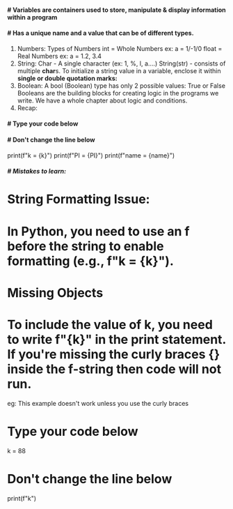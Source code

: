 #### # Variables are containers used to store, manipulate & display information within a program
#### # Has a unique name and a value that can be of different types.
1. Numbers:
Types of Numbers
int = Whole Numbers ex: a = 1/-1/0
float = Real Numbers  ex: a = 1.2, 3.4 
2. String:
Char - A single character (ex: 1, %, l, a….)
String(str) - consists of multiple **char**s.
To initialize a string value in a variable, enclose it within **single or double quotation marks:** 
3. Boolean:
A bool (Boolean) type has only 2 possible values: True or False
Booleans are the building blocks for creating logic in the programs we write. We have a whole chapter about logic and conditions.
4. Recap:
#### # Type your code below

#### # Don't change the line below
print(f"k = {k}")
print(f"PI = {PI}")
print(f"name = {name}")

##### # Mistakes to learn:
# String Formatting Issue:
# In Python, you need to use an f before the string to enable formatting (e.g., f"k = {k}").
# Missing Objects
# To include the value of k, you need to write f"{k}" in the print statement. If you're missing the curly braces {} inside the f-string then code will not run.  
eg: This example doesn't work unless you use the curly braces
# Type your code below
k = 88
# Don't change the line below
print(f"k")
